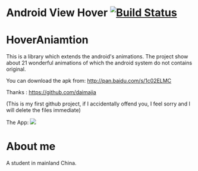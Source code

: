 # Android View Hover [![Build Status](https://travis-ci.org/daimajia/AndroidViewHover.svg)](https://travis-ci.org/daimajia/AndroidViewHover)
HoverAniamtion
==============

This is a library which extends the android's animations. The project show about 21 wonderful animations of which the android system do not contains original.

You can download the apk from:  http://pan.baidu.com/s/1c02ELMC

Thanks : https://github.com/daimajia

(This is my first github project, if I accidentally offend you, I feel sorry and I will delete the files immediate)


The App:
![](https://github.com/lj654548718/HoverAniamtion/demos/imgs/show0.png)




# About me

A student in mainland China. 
